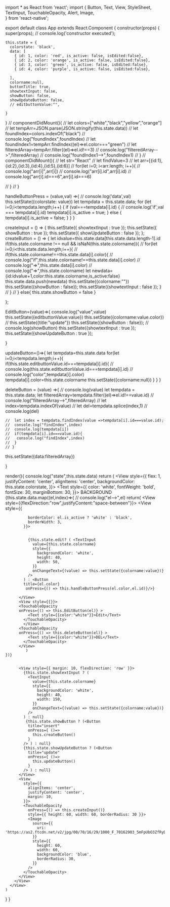 import * as React from 'react';
import {
  Button,
  Text,
  View,
  StyleSheet,
  TextInput,
  TouchableOpacity,
  Alert,
  Image,   
} from 'react-native';

export default class App extends React.Component {
  constructor(props) {
    super(props);
    // console.log('constructor executed');

    this.state = {
      colorstate: 'black',
      data: [
        { id: 1, color: 'red', is_active: false, isEdited:false},
        { id: 2, color: 'orange', is_active: false, isEdited:false},
        { id: 3, color: 'green', is_active: false, isEdited:false},
        { id: 4, color: 'purple', is_active: false, isEdited:false},
        
      ],
      colorname:null,
      buttonTitle: true, 
      showtextInput: false,
      showButton: false,
      showUpdateButton: false,
      // editbuttonValue:"",
      
    }
  }
  // componentDidMount(){
  //   let colors=["white","black","yellow","orange"]
  //   let tempArr=JSON.parse(JSON.stringify(this.state.data))
  //   let foundIndex=colors.indexOf("black")
  //   console.log("foundIndex",foundIndex)
  //   let foundIndex1=tempArr.findIndex((el)=>el.color==="green")
  //   let filteredArray=tempArr.filter((el)=>el.id!==3)
  //   console.log("filteredArray-->",filteredArray)
  //   console.log("foundIndex1-->",foundIndex1)
  // }
  // componentDidMount(){
  //   let str="React"
  //   let findValue=3
  //   let arr=[{id:1},{id:2},{id:3},{id:4},{id:5},{id:6}]
  //   for(let i=0; i<arr.length; i++){
  //     console.log("arr[i]",arr[i])
  //     console.log("arr[i].id",arr[i].id)
  //     console.log("arr[i].id===6",arr[i].id===6)


  //   }
  // }

  handleButtonPress = (value,val) =>{
    // console.log('data',val)
    this.setState({colorstate: value})
    let tempdata = this.state.data;
    for (let i=0;i<tempdata.length;i++) {
      if (val===tempdata[i].id) {
        // console.log('if',val === tempdata[i].id)
        tempdata[i].is_active = true;
      } else {
        tempdata[i].is_active = false;
      }
    }
  }

  createInput = () => {
    this.setState({ showtextInput : true });
    this.setState({ showButton : true });
    this.setState({ showUpdateButton : false });
  };
 createButton = () => {
   let idvalue=this.state.data[this.state.data.length-1].id  
   if(this.state.colorname !== null && isNaN(this.state.colorname)){
    //  for(let i=0;i<this.state.data.length;i++){
    //  if(this.state.colorname!==this.state.data[i].color){
    //    console.log("if",this.state.colorname!==this.state.data[i].color)
    //    console.log("=>",this.state.data[i].color)
    //    console.log("=>",this.state.colorname)
       let newdata={id:idvalue+1,color:this.state.colorname,is_active:false}
    this.state.data.push(newdata)
        this.setState({colorname:""})
        this.setState({showButton : false});
         this.setState({showtextInput : false });
   }
    //  }
  // }
   else{
         this.state.showButton = false
   }
  
  };

  EditButton=(value)=>{
    console.log("value",value)
    this.setState({editbuttonValue:value})
    this.setState({colorname:value.color})
    // this.setState({title:"update"})
    this.setState({showButton : false});
    // console.log(showButton)
     this.setState({showtextInput : true });
     this.setState({showUpdateButton : true });
     
  }

  updateButton=()=>{
    let tempdata=this.state.data
    for(let i=0;i<tempdata.length;i++){
    if(this.state.editbuttonValue.id===tempdata[i].id){
      // console.log(this.state.editbuttonValue.id===tempdata[i].id)
      // console.log("color",tempdata[i].color)
    tempdata[i].color=this.state.colorname
    this.setState({colorname:null})
    }
  }
  }

  deleteButton = (value) =>{
    // console.log(value)
    let tempdata = this.state.data;
    let filteredArray=tempdata.filter((el)=>el.id!==value.id)
  //   console.log("filteredArray-->",filteredArray)
    // let index=tempdata.indexOf(value)
    // let del=tempdata.splice(index,1)
    // console.log(del)
      
    //  let index = tempdata.findIndex(value =>tempdata[i].id===value.id);
    //  console.log("findIndex",index)
    //  console.log(tempdata[i])
    //  if(tempdata[i].id===value.id){
    //   console.log("findIndex",index)
    //  }
    // }
   this.setState({data:filteredArray})
  
}
  
  render(){
    console.log("state",this.state.data)
    return (
      <View
        style={{
          flex: 1,
          justifyContent: 'center',
          alignItems: 'center',
          backgroundColor: this.state.colorstate,
        }}>
        <View >
          <Text
            style={{
              color: 'white',
              fontWeight: 'bold',
              fontSize: 30,
              marginBottom: 30,
            }}>
            BACKGROUND
          </Text>
          {this.state.data.map((el,index)=>{
      // console.log("el-->",el)
      return(
        <View style={{flexDirection:"row",justifyContent:"space-between"}}>
          <View
            style={{
               
              borderColor: el.is_active ? 'white' : 'black',
              borderWidth: 3,
            }}>  
           
            
              {this.state.edit? ( <TextInput
                value={this.state.colorname}
                style={{
                  backgroundColor: 'white',
                  height: 40,
                  width: 50,
                }}
                onChangeText={(value) => this.setState({colorname:value})}
              />
            ) : <Button
            title={el.color}
             onPress={() => this.handleButtonPress(el.color,el.id)}/>}
            
          </View>
          <View style={{}}>
          <TouchableOpacity
          onPress={() => this.EditButton(el)} >
              <Text style={{color:"white"}}>Edit</Text>
            </TouchableOpacity>
            </View>
          <TouchableOpacity
          onPress={() => this.deleteButton(el)} >
              <Text style={{color:"white"}}>DEL</Text>
            </TouchableOpacity>
          </View>
             )
    })}
          
            
          <View style={{ margin: 10, flexDirection: 'row' }}>
            {this.state.showtextInput ? (
              <TextInput
                value={this.state.colorname}
                style={{
                  backgroundColor: 'white',
                  height: 40,
                  width: 150,
                }}
                onChangeText={(value) => this.setState({colorname:value})}
              />
            ) : null}
             {this.state.showButton ? (<Button
              title="insert"
              onPress={ ()=>
                this.createButton()
              }           
            /> ) : null}
            {this.state.showUpdateButton ? (<Button
              title="update"
              onPress={ ()=>
                this.updateButton()
              }           
            /> ) : null}
          </View>
          <View
            style={{
              alignItems: 'center',
              justifyContent: 'center',
              margin: 10,
            }}>
            <TouchableOpacity
              onPress={() => this.createInput()}
              style={{ height: 60, width: 60, borderRadius: 30 }}>
              <Image
                source={{
                  uri: 'https://as2.ftcdn.net/v2/jpg/00/70/16/29/1000_F_70162903_5mFpUbO3ZfRyD4gslH8j2c5VxjGMKU9G.jpg',
                }}
                style={{
                  height: 60,
                  width: 60,
                  backgroundColor: 'blue',
                  borderRadius: 30,
                }}
              />
            </TouchableOpacity>
          </View>
        </View>
      </View>
    )
  }
}


